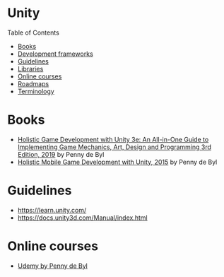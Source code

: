 # Unity

Table of Contents
- [Books](#books)
- [Development frameworks](#development-frameworks)
- [Guidelines](#guidelines)
- [Libraries](#libraries)
- [Online courses](#online-cources)
- [Roadmaps](#roadmaps)
- [Terminology](#terminology)

# Books
- [Holistic Game Development with Unity 3e: An All-in-One Guide to Implementing Game Mechanics, Art, Design and Programming 3rd Edition, 2019](https://www.amazon.com/Holistic-Game-Development-Unity-All/dp/1138480622) by Penny de Byl
- [Holistic Mobile Game Development with Unity, 2015](https://www.amazon.com/Holistic-Mobile-Game-Development-Unity-ebook/dp/B00LPK9F28) by Penny de Byl

# Guidelines
- https://learn.unity.com/
- https://docs.unity3d.com/Manual/index.html

# Online courses
- [Udemy by Penny de Byl](https://www.udemy.com/user/holistic3d/)

